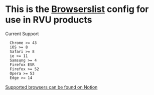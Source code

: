 # This is the [Browserslist](https://github.com/browserslist/browserslist) config for use in RVU products

Current Support 
```
  Chrome >= 43
  iOS >= 8
  Safari >= 8
  ie >= 11
  Samsung >= 4
  Firefox ESR
  Firefox >= 52
  Opera >= 53
  Edge >= 14
```

[Supported browsers can be found on Notion](https://www.notion.so/rvu/Browser-support-4f8c037f60ef4245a84d36913215e079)
